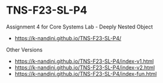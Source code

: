 # TNS-F23-SL-P4
Assignment 4 for Core Systems Lab - Deeply Nested Object
- https://k-nandini.github.io/TNS-F23-SL-P4/

Other Versions
- https://k-nandini.github.io/TNS-F23-SL-P4/index-v1.html
- https://k-nandini.github.io/TNS-F23-SL-P4/index-v2.html
- https://k-nandini.github.io/TNS-F23-SL-P4/index-fun.html
